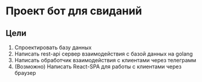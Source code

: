 # Проект бот для свиданий

## Цели

1. Спроектировать базу данных
2. Написать rest-api сервер взаимодействия с базой данных на golang
3. Написать обработчик взаимодействия с клиентами через телеграмм
4. (Возможно) Написать React-SPA для работы с клиентами через браузер



